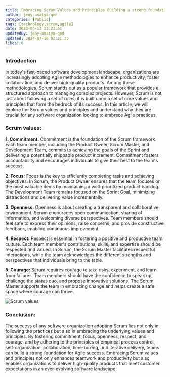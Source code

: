 ```yaml
---
title: Embracing Scrum Values and Principles Building a strong foundation for Agile Success
author: jeny-amatya-qed
categories: [Public]
tags: [technology,scrum,agile]
date: 2023-06-13 23:23:51 
updatedBy: jeny-amatya-qed
updated: 2024-07-16 02:21:23 
likes: 0
---
```


### Introduction

In today's fast-paced software development landscape, organizations are increasingly adopting Agile methodologies to enhance productivity, foster collaboration, and deliver high-quality products. Among these methodologies, Scrum stands out as a popular framework that provides a structured approach to managing complex projects. However, Scrum is not just about following a set of rules; it is built upon a set of core values and principles that form the bedrock of its success. In this article, we will explore the Scrum values and principles and understand why they are crucial for any software organization looking to embrace Agile practices.

### Scrum values:

**1\. Commitment:**
Commitment is the foundation of the Scrum framework. Each team member, including the Product Owner, Scrum Master, and Development Team, commits to achieving the goals of the Sprint and delivering a potentially shippable product increment. Commitment fosters accountability and encourages individuals to give their best to the team's success.

**2\. Focus:**
Focus is the key to efficiently completing tasks and achieving objectives. In Scrum, the Product Owner ensures that the team focuses on the most valuable items by maintaining a well-prioritized product backlog. The Development Team remains focused on the Sprint Goal, minimizing distractions and delivering value incrementally.

**3\. Openness:**
Openness is about creating a transparent and collaborative environment. Scrum encourages open communication, sharing of information, and welcoming diverse perspectives. Team members should feel safe to express their opinions, raise concerns, and provide constructive feedback, enabling continuous improvement.

**4\. Respect:**
Respect is essential in fostering a positive and productive team culture. Each team member's contributions, skills, and expertise should be respected and valued. In Scrum, the Scrum Master facilitates respectful interactions, while the team acknowledges the different strengths and perspectives that individuals bring to the table.

**5\. Courage:**
Scrum requires courage to take risks, experiment, and learn from failures. Team members should have the confidence to speak up, challenge the status quo, and propose innovative solutions. The Scrum Master supports the team in embracing change and helps create a safe space where courage can thrive.

![Scrum values](https://sadevportal3.blob.core.windows.net/root/post/scrum_values.png)

### Conclusion:

The success of any software organization adopting Scrum lies not only in following the practices but also in embracing the underlying values and principles. By fostering commitment, focus, openness, respect, and courage, and by adhering to the principles of empirical process control, self-organization, collaboration, time-boxing, and iterative delivery, teams can build a strong foundation for Agile success. Embracing Scrum values and principles not only enhances teamwork and productivity but also enables organizations to deliver high-quality products that meet customer expectations in an ever-evolving software landscape.